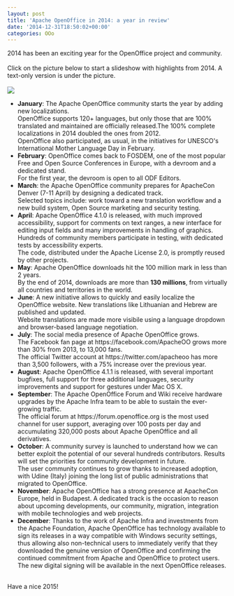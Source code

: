 ```yaml
---
layout: post
title: 'Apache OpenOffice in 2014: a year in review'
date: '2014-12-31T18:50:02+00:00'
categories: OOo
---
```

2014 has been an exciting year for the OpenOffice project and community.<br /><br />Click on the picture below to start a slideshow with highlights from 2014. A text-only version is under the picture.<br /><br /> <a href="http://cdn.knightlab.com/libs/timeline/latest/embed/index.html?source=0ApXDQB3bRocRdHd6OEVOeHVRTHBFQlc4RkJTSG1XSkE&amp;font=Bevan-PotanoSans&amp;maptype=toner&amp;lang=en&amp;height=650"><img src="http://people.apache.org/~pescetti/blog/2014-12-review/timeline.png" /></a><br /> 
  <ul> 
    <li><b>January</b>: The Apache OpenOffice community starts the year by adding new localizations.<br />OpenOffice supports 120+ languages, but only those that are 100% translated and maintained are officially released.The 100% complete localizations in 2014 doubled the ones from 2012.<br />OpenOffice also participated, as usual, in the initiatives for UNESCO's International Mother Language Day in February.</li> 
    <li><b>February</b>: OpenOffice comes back to FOSDEM, one of the most popular Free and Open Source Conferences in Europe, with a devroom and a dedicated stand.<br />For the first year, the devroom is open to all ODF Editors.</li> 
    <li><b>March</b>: the Apache OpenOffice community prepares for ApacheCon Denver (7-11 April) by designing a dedicated track.<br />Selected topics include: work toward a new translation workflow and a new build system, Open Source marketing and security testing.</li> 
    <li><b>April</b>: Apache OpenOffice 4.1.0 is released, with much improved accessibility, support for comments on text ranges, a new interface for editing input fields and many improvements in handling of graphics.<br />Hundreds of community members participate in testing, with dedicated tests by accessibility experts.<br />The code, distributed under the Apache License 2.0, is promptly reused by other projects.</li> 
    <li><b>May</b>: Apache OpenOffice downloads hit the 100 million mark in less than 2 years.<br />By the end of 2014, downloads are more than <b>130 millions</b>, from virtually all countries and territories in the world.</li> 
    <li><b>June</b>: A new initiative allows to quickly and easily localize the OpenOffice website. New translations like Lithuanian and Hebrew are published and updated.<br />Website translations are made more visibile using a language dropdown and browser-based language negotiation.</li> 
    <li><b>July</b>: The social media presence of Apache OpenOffice grows.<br />The Facebook fan page at https://facebook.com/ApacheOO grows more than 30% from 2013, to 13,000 fans.<br />The official Twitter account at https://twitter.com/apacheoo has more than 3,500 followers, with a 75% increase over the previous year.</li> 
    <li><b>August</b>: Apache OpenOffice 4.1.1 is released, with several important bugfixes, full support for three additional languages, security improvements and support for gestures under Mac OS X.</li> 
    <li><b>September</b>: The Apache OpenOffice Forum and Wiki receive hardware upgrades by the Apache Infra team to be able to sustain the ever-growing traffic.<br />The official forum at https://forum.openoffice.org is the most used channel for user support, averaging over 100 posts per day and accumulating 320,000 posts about Apache OpenOffice and all derivatives.</li> 
    <li><b>October</b>: A community survey is launched to understand how we can better exploit the potential of our several hundreds contributors. Results will set the priorities for community development in future.<br />The user community continues to grow thanks to increased adoption, with Udine (Italy) joining the long list of public administrations that migrated to OpenOffice.</li> 
    <li><b>November</b>: Apache OpenOffice has a strong presence at ApacheCon Europe, held in Budapest. A dedicated track is the occasion to reason about upcoming developments, our community, migration, integration with mobile technologies and web projects.</li> 
    <li><b>December</b>: Thanks to the work of Apache Infra and investments from the Apache Foundation, Apache OpenOffice has technology available to sign its releases in a way compatible with Windows security settings, thus allowing also non-technical users to immediately verify that they downloaded the genuine version of OpenOffice and confirming the continued commitment from Apache and OpenOffice to protect users.<br />The new digital signing will be available in the next OpenOffice releases.</li> 
  </ul><br />Have a nice 2015!
